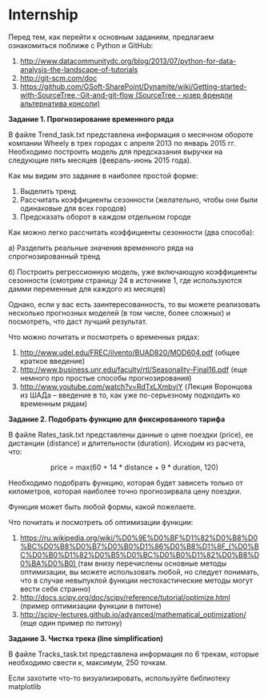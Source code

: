 # Internship  
<p>
    Перед тем, как перейти к основным заданиям, предлагаем ознакомиться поближе с Python и GitHub:
</p>
<ol>
    <li>
        <a href="http://www.datacommunitydc.org/blog/2013/07/python-for-data-analysis-the-landscape-of-tutorials">
            http://www.datacommunitydc.org/blog/2013/07/python-for-data-analysis-the-landscape-of-tutorials
        </a>
    </li>
    <li>
        <a href="http://git-scm.com/doc">
            http://git-scm.com/doc
        </a>
    </li>
    <li>
        <a href="https://github.com/GSoft-SharePoint/Dynamite/wiki/Getting-started-with-SourceTree,-Git-and-git-flow">
            https://github.com/GSoft-SharePoint/Dynamite/wiki/Getting-started-with-SourceTree,-Git-and-git-flow (SourceTree - юзер френдли альтернатива консоли)
        </a>
    </li>
</ol>
<p>
    <strong>Задание 1. Прогнозирование временного ряда</strong>
</p>
<p>
    В файле Trend_task.txt представлена информация о месячном обороте компании Wheely в трех городах с апреля 2013 по январь 2015 гг. Необходимо построить
    модель для предсказания выручки на следующие пять месяцев (февраль-июнь 2015 года).
</p>
<p>
    Как мы видим это задание в наиболее простой форме:
</p>
<ol>
    <li>
        Выделить тренд
    </li>
    <li>
        Рассчитать коэффициенты сезонности (желательно, чтобы они были одинаковые для всех городов)
    </li>
    <li>
        Предсказать оборот в каждом отдельном городе
    </li>
</ol>
<p>
    Как можно легко рассчитать коэффициенты сезонности (два способа):
</p>
<p>
    а) Разделить реальные значения временного ряда на спрогнозированный тренд
</p>
<p>
    б) Построить регрессионную модель, уже включающую коэффициенты сезонности (смотрим страницу 24 в источнике 1, где используются дамми переменные для каждого
    из месяцев)
</p>
<p>
    Однако, если у вас есть заинтересованность, то вы можете реализовать несколько прогнозных моделей (в том числе, более сложных) и посмотреть, что даст
    лучший результат.
</p>
<p>
    Что можно почитать и посмотреть о временных рядах:
</p>
<ol>
    <li>
        <a href="http://www.udel.edu/FREC/ilvento/BUAD820/MOD604.pdf">http://www.udel.edu/FREC/ilvento/BUAD820/MOD604.pdf</a> (общее краткое введение)
    </li>
    <li>
        <a href="http://www.business.unr.edu/faculty/rtl/Seasonality-Final16.pdf">http://www.business.unr.edu/faculty/rtl/Seasonality-Final16.pdf</a> (еще немного про простые способы прогнозирования)
    </li>
    <li>
        <a href="http://www.youtube.com/watch?v=RdTxLXmbvjY">http://www.youtube.com/watch?v=RdTxLXmbvjY</a> (Лекция Воронцова из ШАДа – введение в то, как
        уже по-серьезному подходить ко временным рядам)
    </li>
</ol>
<p>
    <strong></strong>
</p>
<p>
    <strong>Задание 2. Подобрать функцию для фиксированного тарифа</strong>
</p>
<p>
    В файле Rates_task.txt представлены данные о цене поездки (price), ее дистанции (distance) и длительности (duration). Исходим из расчета, что:
</p>
<p align='center'>
    price = max(60 + 14 * distance + 9 * duration, 120)
</p>
<p>
    Необходимо подобрать функцию, которая будет зависеть только от километров, которая наиболее точно прогнозирвала цену поездки.
</p>
<p>
    Функция может быть любой формы, какой пожелаете.
</p>
<p>
    Что почитать и посмотреть об оптимизации функции:
</p>
<ol>
    <li>
        <a
            href="https://ru.wikipedia.org/wiki/%D0%9E%D0%BF%D1%82%D0%B8%D0%BC%D0%B8%D0%B7%D0%B0%D1%86%D0%B8%D1%8F_(%D0%BC%D0%B0%D1%82%D0%B5%D0%BC%D0%B0%D1%82%D0%B8%D0%BA%D0%B0)"
        >
            https://ru.wikipedia.org/wiki/%D0%9E%D0%BF%D1%82%D0%B8%D0%BC%D0%B8%D0%B7%D0%B0%D1%86%D0%B8%D1%8F_(%D0%BC%D0%B0%D1%82%D0%B5%D0%BC%D0%B0%D1%82%D0%B8%D0%BA%D0%B0)
        </a>
        (там внизу перечислены основные методы оптимизации, вы можете использовать любой, но следует понимать, что в случае невыпуклой функции нестохастические
        методы могут вести себя странно)
    </li>
    <li>
        <a href="http://docs.scipy.org/doc/scipy/reference/tutorial/optimize.html">http://docs.scipy.org/doc/scipy/reference/tutorial/optimize.html</a>
        (пример оптимизации функции в питоне)
    </li>
    <li>
        <a href="http://scipy-lectures.github.io/advanced/mathematical_optimization/">http://scipy-lectures.github.io/advanced/mathematical_optimization/</a>
        (еще один пример по питону)
    </li>
</ol>
<p>
    <strong> Задание 3. Чистка трека (line simplification) </strong>
</p>
<p>
    В файле Tracks_task.txt представлена информация по 6 трекам, которые необходимо свести к, максимум, 250 точкам.
</p>
<p>
    Если захотите что-то визуализировать, используйте библиотеку matplotlib
</p>



